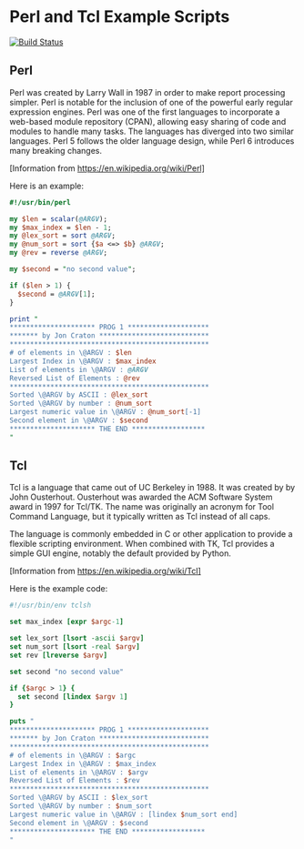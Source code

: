 Perl and Tcl Example Scripts
============================

[![Build Status](https://travis-ci.org/jncraton/csc710-perl-tcl.svg?branch=master)](https://travis-ci.org/jncraton/csc710-perl-tcl)

Perl
----

Perl was created by Larry Wall in 1987 in order to make report processing simpler. Perl is notable for the inclusion of one of the powerful early regular expression engines. Perl was one of the first languages to incorporate a web-based module repository (CPAN), allowing easy sharing of code and modules to handle many tasks. The languages has diverged into two similar languages. Perl 5 follows the older language design, while Perl 6 introduces many breaking changes.

[Information from https://en.wikipedia.org/wiki/Perl]

Here is an example:

```perl
#!/usr/bin/perl

my $len = scalar(@ARGV);
my $max_index = $len - 1;
my @lex_sort = sort @ARGV;
my @num_sort = sort {$a <=> $b} @ARGV;
my @rev = reverse @ARGV;

my $second = "no second value";

if ($len > 1) {
  $second = @ARGV[1];
}

print "
********************* PROG 1 ********************
******* by Jon Craton ***************************
*************************************************
# of elements in \@ARGV : $len
Largest Index in \@ARGV : $max_index
List of elements in \@ARGV : @ARGV 
Reversed List of Elements : @rev
*************************************************
Sorted \@ARGV by ASCII : @lex_sort
Sorted \@ARGV by number : @num_sort
Largest numeric value in \@ARGV : @num_sort[-1]
Second element in \@ARGV : $second
********************* THE END ******************
"
```

Tcl
---

Tcl is a language that came out of UC Berkeley in 1988. It was created by by John Ousterhout. Ousterhout was awarded the ACM Software System award in 1997 for Tcl/TK. The name was originally an acronym for Tool Command Language, but it typically written as Tcl instead of all caps.

The language is commonly embedded in C or other application to provide a flexible scripting environment. When combined with TK, Tcl provides a simple GUI engine, notably the default provided by Python. 

[Information from https://en.wikipedia.org/wiki/Tcl]

Here is the example code:

```tcl
#!/usr/bin/env tclsh

set max_index [expr $argc-1]

set lex_sort [lsort -ascii $argv]
set num_sort [lsort -real $argv]
set rev [lreverse $argv]

set second "no second value"

if {$argc > 1} {
  set second [lindex $argv 1]
}

puts "
********************* PROG 1 ********************
******* by Jon Craton ***************************
*************************************************
# of elements in \@ARGV : $argc
Largest Index in \@ARGV : $max_index
List of elements in \@ARGV : $argv 
Reversed List of Elements : $rev
*************************************************
Sorted \@ARGV by ASCII : $lex_sort
Sorted \@ARGV by number : $num_sort 
Largest numeric value in \@ARGV : [lindex $num_sort end]
Second element in \@ARGV : $second
********************* THE END ******************
"
```